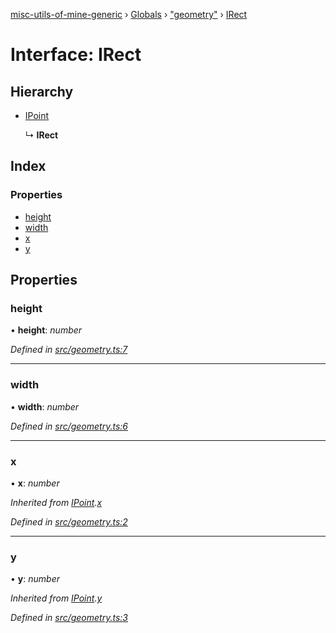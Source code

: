 [misc-utils-of-mine-generic](../README.md) › [Globals](../globals.md) › ["geometry"](../modules/_geometry_.md) › [IRect](_geometry_.irect.md)

# Interface: IRect

## Hierarchy

* [IPoint](_geometry_.ipoint.md)

  ↳ **IRect**

## Index

### Properties

* [height](_geometry_.irect.md#height)
* [width](_geometry_.irect.md#width)
* [x](_geometry_.irect.md#x)
* [y](_geometry_.irect.md#y)

## Properties

###  height

• **height**: *number*

*Defined in [src/geometry.ts:7](https://github.com/cancerberoSgx/misc-utils-of-mine/blob/6c43bc6/misc-utils-of-mine-generic/src/geometry.ts#L7)*

___

###  width

• **width**: *number*

*Defined in [src/geometry.ts:6](https://github.com/cancerberoSgx/misc-utils-of-mine/blob/6c43bc6/misc-utils-of-mine-generic/src/geometry.ts#L6)*

___

###  x

• **x**: *number*

*Inherited from [IPoint](_geometry_.ipoint.md).[x](_geometry_.ipoint.md#x)*

*Defined in [src/geometry.ts:2](https://github.com/cancerberoSgx/misc-utils-of-mine/blob/6c43bc6/misc-utils-of-mine-generic/src/geometry.ts#L2)*

___

###  y

• **y**: *number*

*Inherited from [IPoint](_geometry_.ipoint.md).[y](_geometry_.ipoint.md#y)*

*Defined in [src/geometry.ts:3](https://github.com/cancerberoSgx/misc-utils-of-mine/blob/6c43bc6/misc-utils-of-mine-generic/src/geometry.ts#L3)*
